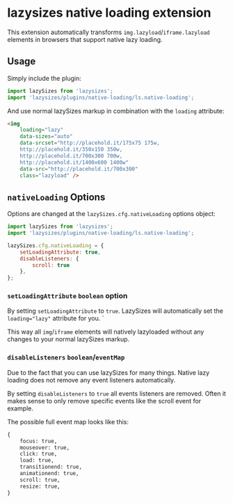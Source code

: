# lazysizes native loading extension

This extension automatically transforms `img.lazyload`/`iframe.lazyload` elements in browsers that support native lazy
loading.

## Usage

Simply include the plugin:

```js
import lazySizes from 'lazysizes';
import 'lazysizes/plugins/native-loading/ls.native-loading';
```

And use normal lazySizes markup in combination with the `loading` attribute:

```html
<img
	loading="lazy"
	data-sizes="auto"
	data-srcset="http://placehold.it/175x75 175w,
	http://placehold.it/350x150 350w,
	http://placehold.it/700x300 700w,
	http://placehold.it/1400x600 1400w"
	data-src="http://placehold.it/700x300"
	class="lazyload" />
```

## `nativeLoading` Options

Options are changed at the `lazySizes.cfg.nativeLoading` options object:

```js
import lazySizes from 'lazysizes';
import 'lazysizes/plugins/native-loading/ls.native-loading';

lazySizes.cfg.nativeLoading = {
	setLoadingAttribute: true,
	disableListeners: {
		scroll: true
	},
};
```

### `setLoadingAttribute` `boolean` option

By setting `setLoadingAttribute` to `true`. LazySizes will automatically set the `loading="lazy"` attribute for you. `

This way all `img`/`iframe` elements will natively lazyloaded without any changes to your normal lazySizes markup.

### `disableListeners` `boolean`/`eventMap`

Due to the fact that you can use lazySizes for many things. Native lazy loading does not remove any event listeners
automatically.

By setting `disableListeners` to `true` all events listeners are removed. Often it makes sense to only remove specific
events like the scroll event for example.

The possible full event map looks like this:

```html
{
	focus: true,
	mouseover: true,
	click: true,
	load: true,
	transitionend: true,
	animationend: true,
	scroll: true,
	resize: true,
}
```
